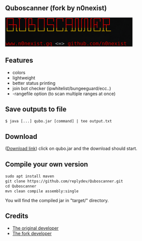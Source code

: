 ## Quboscanner (fork by n0nexist)
![alt-text](https://github.com/n0nexist/Quboscanner/blob/main/screenshot.png?raw=true)<br>

## Features
<ul>
<li>colors</li>
<li>lightweight</li>
<li>better status printing</li>
<li>join bot checker (ipwhitelist/bungeeguard/ecc..)</li>
<li>-rangefile option (to scan multiple ranges at once)</li>
</ul>

## Save outputs to file
```
$ java [...] qubo.jar [command] | tee output.txt
```

## Download
(<a href="https://github.com/n0nexist/Quboscanner/releases/latest">Download link</a>) click on qubo.jar and the download should start.

## Compile your own version
```
sudo apt install maven
git clone https://github.com/replydev/Quboscanner.git
cd Quboscanner
mvn clean compile assembly:single
```
You will find the compiled jar in "target/" directory.

## Credits
<ul>
<li><a href="https://www.github.com/replydev">The original developer</a><br></li>
<li><a href="https://www.github.com/n0nexist">The fork developer</a></li>
</ul>
